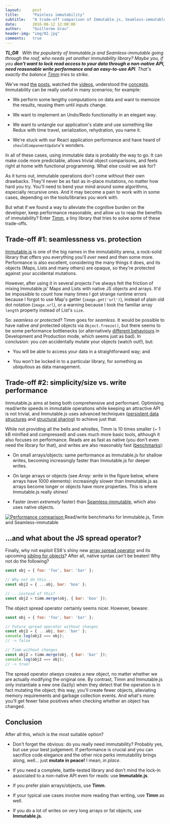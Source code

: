 ```yaml
---
layout:     post
title:      "Painless immutability"
subtitle:   "A trade-off comparison of Immutable.js, Seamless-immutable and Timm"
date:       2016-06-12 12:00:00
author:     "Guillermo Grau"
header-img: "img/02.jpg"
comments:   true
---
```


_**TL;DR**&nbsp;&nbsp;&nbsp;With the popularity of Immutable.js and Seamless-immutable going through the roof, who needs yet another immutability library? Maybe you, if you **don't want to lock read access to your data through a non-native API, need reasonable write performance and an easy-to-use API**. That's exactly the balance [Timm](https://github.com/guigrpa/timm) tries to strike._

We've read [the](http://jlongster.com/Using-Immutable-Data-Structures-in-JavaScript) [posts](http://redux.js.org/docs/introduction/ThreePrinciples.html), watched the [videos](https://youtu.be/I7IdS-PbEgI), understood the [concepts](https://en.wikipedia.org/wiki/Immutable_object). Immutability can be really useful in many scenarios; for example:

* We perform some lengthy computations on data and want to memoize the results, reusing them until inputs change.

* We want to implement an Undo/Redo functionality in an elegant way.

* We want to untangle our application's state and use something like Redux with time travel, serialization, rehydration, you name it.

* We're stuck with our React application performance and have heard of `shouldComponentUpdate`'s wonders.

In all of these cases, using immutable data is probably the way to go. It can make code more predictable, allows trivial object comparisons, and feels right at home with functional programming. What else could we ask for?

As it turns out, immutable operations don't come without their own drawbacks. They'll never be as fast as in-place mutations, no matter how hard you try. You'll need to bend your mind around some algorithms, especially recursive ones. And it may become a pain to work with in some cases, depending on the tools/libraries you work with.

But what if we found a way to alleviate the cognitive burden on the developer, keep performance reasonable, and allow us to reap the benefits of immutability? Enter [Timm](https://github.com/guigrpa/timm), a tiny library that tries to solve some of these trade-offs.


## Trade-off #1: seamlessness vs. protection

[Immutable.js](http://facebook.github.io/immutable-js) is one of the big names in the immutability arena, a rock-solid library that offers you everything you'll *ever* need and then some more. Performance is also excellent, considering the many things it does, and its objects (Maps, Lists and many others) are opaque, so they're protected against your accidental mutations.

However, after using it in several projects I've always felt the friction of mixing Immutable.js' Maps and Lists with native JS objects and arrays. It'd be impossible to count how many times I got strange runtime errors because I forgot to use Map's getter (`image.get('url')`), instead of plain old dot notation (`image.url`), or a warning because I took the familiar array `length` property instead of List's `size`.

So: *seamless or protected*? Timm goes for *seamless*. It would be possible to have native *and* protected objects via `Object.freeze()`, but there seems to be some performance bottlenecks (or alternatively [different behaviours](https://github.com/rtfeldman/seamless-immutable#performance) in Development and Production mode, which seems just as bad). In conclusion: you *can* accidentally mutate your objects (watch out!), but:

* You will be able to access your data in a straightforward way; and

* You won't be locked in to a particular library, for something as ubiquitous as data management.


## Trade-off #2: simplicity/size vs. write performance

Immutable.js aims at being both comprehensive and performant. Optimising read/write speeds in immutable operations while keeping an attractive API is not trivial, and Immutable.js uses advanced techniques ([persistent data structures](https://en.wikipedia.org/wiki/Persistent_data_structure) and [structural sharing](https://en.wikipedia.org/wiki/Hash_array_mapped_trie)) to achieve just that.

While not providing all the bells and whistles, Timm is 10 times smaller (~ 1 kB minified and compressed) and uses much more basic tools, although it also focuses on performance. Reads are as fast as native (you don't even need the library for that), and writes are also reasonably fast ([benchmarks](https://github.com/guigrpa/timm#benchmarks)):

* On small arrays/objects: same performance as Immutable.js for shallow writes, becoming increasingly faster than Immutable.js for deeper writes.

* On large arrays or objects (see *Array: write* in the figure below, where arrays have 1000 elements): increasingly slower than Immutable.js as arrays become longer or objects have more properties. This is where Immutable.js really shines!

* Faster (even *extremely* faster) than [Seamless-immutable](https://github.com/rtfeldman/seamless-immutable), which also uses native objects.

<a href="https://github.com/guigrpa/timm#benchmarks">
    <img src="{{ site.baseurl }}/img/timm-benchmarks.png" alt="Performance comparison">
</a>
<span class="caption text-muted">Read/write benchmarks for Immutable.js, Timm and Seamless-immutable</span>


## ...and what about the JS spread operator?

Finally, why not exploit ES6's shiny new [array spread operator](https://developer.mozilla.org/en/docs/Web/JavaScript/Reference/Operators/Spread_operator) and its upcoming [sibling for objects](https://github.com/sebmarkbage/ecmascript-rest-spread)? After all, native syntax can't be beaten! Why not do the following?

```js
const obj = { foo: 'foo', bar: 'bar' };

// Why not do this...
const obj2 = { ...obj, bar: 'boo' };

// ...instead of this?
const obj2 = timm.merge(obj, { bar: 'boo' });
```

The object spread operator certainly seems nicer. However, beware:

```js
const obj = { foo: 'foo', bar: 'bar' };

// Future spread operator without changes
const obj2 = { ...obj, bar: 'bar' };
console.log(obj2 === obj);
// -> false

// Timm without changes
const obj2 = timm.merge(obj, { bar: 'bar' });
console.log(obj2 === obj);
// -> true!
```

The spread operator *always* creates a new object, no matter whether we are actually modifying the original one. By contrast, Timm and Immutable.js only instantiate a new one (lazily) when they detect that the operation is in fact mutating the object; this way, you'll create fewer objects, alleviating memory requirements and garbage collection events. And what's more: you'll get fewer false positives when checking whether an object has changed.


## Conclusion

After all this, which is the most suitable option?

* Don't forget the obvious: do you really need immutability? Probably yes, but use your best judgement. If performance is crucial and you can sacrifice code elegance and the other nice perks immutability brings along, well... just **mutate in peace!** I mean, *in place*.

* If you need a complete, battle-tested library and don't mind the lock-in associated to a non-native API even for reads: use **Immutable.js**.

* If you prefer plain arrays/objects, use **Timm**.

* If your typical use cases involve more reading than writing, use **Timm** as well.

* If you do a lot of writes on very long arrays or fat objects, use **Immutable.js**.
